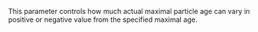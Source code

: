 This parameter controls how much actual maximal particle age can vary in positive or negative value from the specified maximal age.